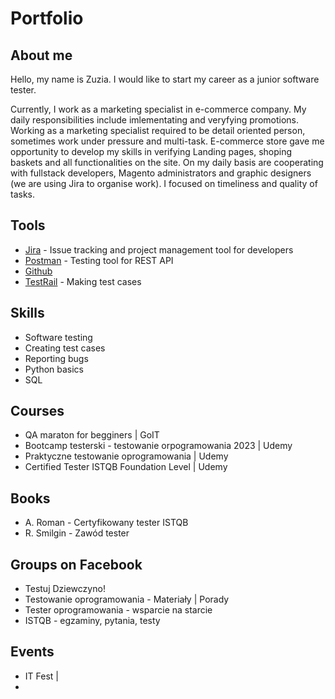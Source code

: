 # Portfolio

## About me
Hello, my name is Zuzia. 
I would like to start my career as a junior software tester.

Currently, I work as a marketing specialist in e-commerce company. My daily responsibilities include imlementating and veryfying promotions. Working as a marketing specialist required to be detail oriented person, sometimes work under pressure and multi-task. E-commerce store gave me opportunity to develop my skills in verifying Landing pages, shoping baskets and all functionalities on the site. On my daily basis are cooperating with fullstack developers, Magento administrators and graphic designers (we are using Jira to organise work). I focused on timeliness and quality of tasks.  
## Tools
* [Jira](https://www.atlassian.com) - Issue tracking and project management tool for developers
* [Postman](https://www.postman.com) - Testing tool for REST API
* [Github](https://github.com)
* [TestRail](https://www.gurock.com/testrail) - Making test cases
## Skills
* Software testing
* Creating test cases
* Reporting bugs
* Python basics
* SQL
## Courses
* QA maraton for begginers | GoIT
* Bootcamp testerski - testowanie orpogramowania 2023 | Udemy
* Praktyczne testowanie oprogramowania | Udemy
* Certified Tester ISTQB Foundation Level | Udemy
## Books 
* A. Roman - Certyfikowany tester ISTQB
* R. Smilgin - Zawód tester
## Groups on Facebook
* Testuj Dziewczyno!
* Testowanie oprogramowania - Materiały | Porady
* Tester oprogramowania - wsparcie na starcie
* ISTQB - egzaminy, pytania, testy
## Events
* IT Fest | 
* 
